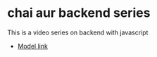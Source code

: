 # chai aur backend series

This is a video series on backend with javascript
- [Model link](https://app.eraser.io/workspace/oYBOAHroszh3cNnpV2qe?origin=share)